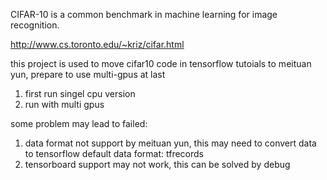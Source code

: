 CIFAR-10 is a common benchmark in machine learning for image recognition.

http://www.cs.toronto.edu/~kriz/cifar.html

this project is used to move cifar10 code in tensorflow tutoials to meituan yun, prepare to use multi-gpus at last

1. first run singel cpu version
2. run with multi gpus

some problem may lead to failed:
1. data format not support by meituan yun, this may need to convert data to tensorflow default data format: tfrecords
2. tensorboard support may not work, this can be solved by debug

